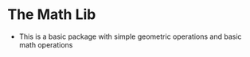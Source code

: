  # The Math Lib

- This is a basic package with simple geometric operations and basic math operations